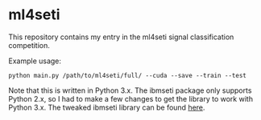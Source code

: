 # ml4seti

This repository contains my entry in the ml4seti signal classification competition.

Example usage:

```
python main.py /path/to/ml4seti/full/ --cuda --save --train --test
```

Note that this is written in Python 3.x. The ibmseti package only supports Python 2.x, so I had to make a few changes to get the library to work with Python 3.x. The tweaked ibmseti library can be found [here](https://github.com/sagelywizard/ibmseti/tree/python3).
